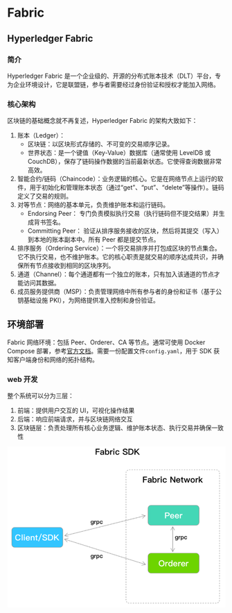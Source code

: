 # Fabric

## Hyperledger Fabric

### 简介

Hyperledger Fabric 是一个企业级的、开源的分布式账本技术（DLT）平台，专为企业环境设计，它是联盟链，参与者需要经过身份验证和授权才能加入网络。

### 核心架构

区块链的基础概念就不再复述，Hyperledger Fabric 的架构大致如下：

1. 账本（Ledger）：
   - 区块链：以区块形式存储的、不可变的交易顺序记录。
   - 世界状态：是一个键值（Key-Value）数据库（通常使用 LevelDB 或 CouchDB），保存了链码操作数据的当前最新状态。它使得查询数据非常高效。
2. 智能合约/链码（Chaincode）：业务逻辑的核心。它是在网络节点上运行的软件，用于初始化和管理账本状态（通过“get”、“put”、“delete”等操作）。链码定义了交易的规则。
3. 对等节点：网络的基本单元，负责维护账本和运行链码。
   - Endorsing Peer： 专门负责模拟执行交易（执行链码但不提交结果）并生成背书签名。
   - Committing Peer： 验证从排序服务接收的区块，然后将其提交（写入）到本地的账本副本中。所有 Peer 都是提交节点。
4. 排序服务（Ordering Service）：一个将交易排序并打包成区块的节点集合。它不执行交易，也不维护账本。它的核心职责是就交易的顺序达成共识，并确保所有节点接收到相同的区块序列。
5. 通道（Channel）：每个通道都有一个独立的账本，只有加入该通道的节点才能访问其数据。
6. 成员服务提供商（MSP）：负责管理网络中所有参与者的身份和证书（基于公钥基础设施 PKI），为网络提供准入控制和身份验证。

## 环境部署

Fabric 网络环境：包括 Peer、Orderer、CA 等节点。通常可使用 Docker Compose 部署，参考[官方文档](https://doc-fabric.readthedocs.io/en/latest/getting_started.html)。需要一份配置文件`config.yaml`，用于 SDK 获知客户端身份和网络的拓扑结构。

### web 开发

整个系统可以分为三层：

1. 前端：提供用户交互的 UI，可视化操作结果
2. 后端：响应前端请求，并与区块链网络交互
3. 区块链层：负责处理所有核心业务逻辑、维护账本状态、执行交易并确保一致性

![alt text](../images/sdk.png)